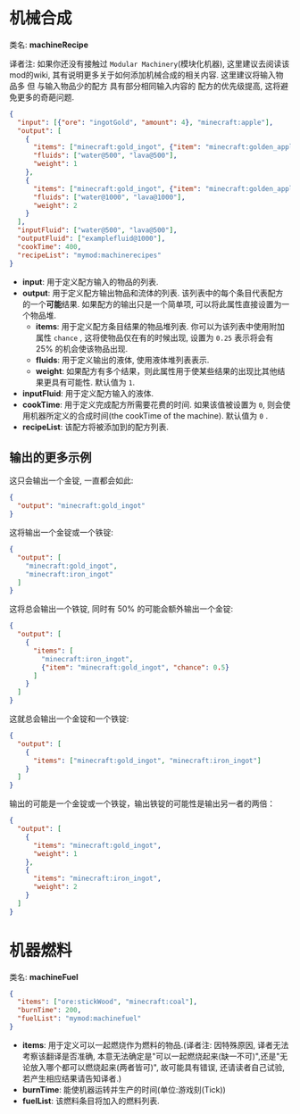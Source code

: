 # 机械合成
类名: __machineRecipe__

译者注: 如果你还没有接触过 `Modular Machinery`(模块化机器), 这里建议去阅读该mod的wiki, 其有说明更多关于如何添加机械合成的相关内容. 这里建议将输入物品多 但 与输入物品少的配方 具有部分相同输入内容的 配方的优先级提高, 这将避免更多的奇葩问题.

```json
{
  "input": [{"ore": "ingotGold", "amount": 4}, "minecraft:apple"],
  "output": [
    {
      "items": ["minecraft:gold_ingot", {"item": "minecraft:golden_apple", "chance": 0.25}],
      "fluids": ["water@500", "lava@500"],
      "weight": 1
    },
    {
      "items": ["minecraft:gold_ingot", {"item": "minecraft:golden_apple", "chance": 0.25}],
      "fluids": ["water@1000", "lava@1000"],
      "weight": 2
    }
  ],
  "inputFluid": ["water@500", "lava@500"],
  "outputFluid": ["examplefluid@1000"],
  "cookTime": 400,
  "recipeList": "mymod:machinerecipes"
}
```

* __input__: 用于定义配方输入的物品的列表.
* __output__: 用于定义配方输出物品和流体的列表. 该列表中的每个条目代表配方的一个**可能**结果. 如果配方的输出只是一个简单项, 可以将此属性直接设置为一个物品堆.
  * __items__: 用于定义配方条目结果的物品堆列表. 你可以为该列表中使用附加属性 `chance` , 这将使物品仅在有的时候出现, 设置为 `0.25` 表示将会有 25% 的机会使该物品出现.
  * __fluids__: 用于定义输出的液体, 使用液体堆列表表示.
  * __weight__: 如果配方有多个结果，则此属性用于使某些结果的出现比其他结果更具有可能性. 默认值为 `1`.
* __inputFluid__: 用于定义配方输入的液体.
* __cookTime__: 用于定义完成配方所需要花费的时间. 如果该值被设置为 `0`, 则会使用机器所定义的合成时间(the cookTime of the machine). 默认值为 `0` .
* __recipeList__: 该配方将被添加到的配方列表.

## 输出的更多示例

这只会输出一个金锭, 一直都会如此:
```json
{
  "output": "minecraft:gold_ingot"
}
```

这将输出一个金锭或一个铁锭:
```json
{
  "output": [
    "minecraft:gold_ingot",
    "minecraft:iron_ingot"
  ]
}
```

这将总会输出一个铁锭, 同时有 50% 的可能会额外输出一个金锭:
```json
{
  "output": [
    {
      "items": [
        "minecraft:iron_ingot",
        {"item": "minecraft:gold_ingot", "chance": 0.5}      
      ]
    }
  ]
}
```

这就总会输出一个金锭和一个铁锭:
```json
{
  "output": [
    {
      "items": ["minecraft:gold_ingot", "minecraft:iron_ingot"]
    }
  ]
}
```

输出的可能是一个金锭或一个铁锭，输出铁锭的可能性是输出另一者的两倍：
```json
{
  "output": [
    {
      "items": "minecraft:gold_ingot",
      "weight": 1
    },
    {
      "items": "minecraft:iron_ingot",
      "weight": 2
    }
  ]
}
```

# 机器燃料
类名: __machineFuel__

```json
{
  "items": ["ore:stickWood", "minecraft:coal"],
  "burnTime": 200,
  "fuelList": "mymod:machinefuel"
}
```

* __items__: 用于定义可以一起燃烧作为燃料的物品.(译者注: 因特殊原因, 译者无法考察该翻译是否准确, 本意无法确定是"可以一起燃烧起来(缺一不可)",还是"无论放入哪个都可以燃烧起来(两者皆可)", 故可能具有错误, 还请读者自己试验, 若产生相应结果请告知译者.)
* __burnTime__: 能使机器运转并生产的时间(单位:游戏刻(Tick))
* __fuelList__: 该燃料条目将加入的燃料列表.